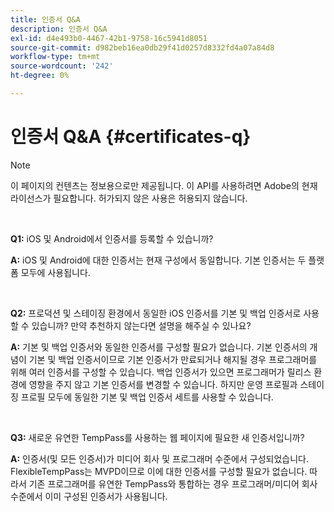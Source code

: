 ```yaml
---
title: 인증서 Q&A
description: 인증서 Q&A
exl-id: d4e493b0-4467-42b1-9758-16c5941d8051
source-git-commit: d982beb16ea0db29f41d0257d8332fd4a07a84d8
workflow-type: tm+mt
source-wordcount: '242'
ht-degree: 0%

---
```


# 인증서 Q&amp;A {#certificates-q}

>[!NOTE]
>
>이 페이지의 컨텐츠는 정보용으로만 제공됩니다. 이 API를 사용하려면 Adobe의 현재 라이선스가 필요합니다. 허가되지 않은 사용은 허용되지 않습니다.

</br>

**Q1:** iOS 및 Android에서 인증서를 등록할 수 있습니까?

**A:** iOS 및 Android에 대한 인증서는 현재 구성에서 동일합니다. 기본 인증서는 두 플랫폼 모두에 사용됩니다.

</br>

**Q2:** 프로덕션 및 스테이징 환경에서 동일한 iOS 인증서를 기본 및 백업 인증서로 사용할 수 있습니까? 만약 추천하지 않는다면 설명을 해주실 수 있나요?

**A:** 기본 및 백업 인증서와 동일한 인증서를 구성할 필요가 없습니다. 기본 인증서의 개념이 기본 및 백업 인증서이므로 기본 인증서가 만료되거나 해지될 경우 프로그래머를 위해 여러 인증서를 구성할 수 있습니다. 백업 인증서가 있으면 프로그래머가 릴리스 환경에 영향을 주지 않고 기본 인증서를 변경할 수 있습니다. 하지만 운영 프로필과 스테이징 프로필 모두에 동일한 기본 및 백업 인증서 세트를 사용할 수 있습니다.

</br>

**Q3:** 새로운 유연한 TempPass를 사용하는 웹 페이지에 필요한 새 인증서입니까?

**A:** 인증서(및 모든 인증서)가 미디어 회사 및 프로그래머 수준에서 구성되었습니다. FlexibleTempPass는 MVPD이므로 이에 대한 인증서를 구성할 필요가 없습니다. 따라서 기존 프로그래머를 유연한 TempPass와 통합하는 경우 프로그래머/미디어 회사 수준에서 이미 구성된 인증서가 사용됩니다.
